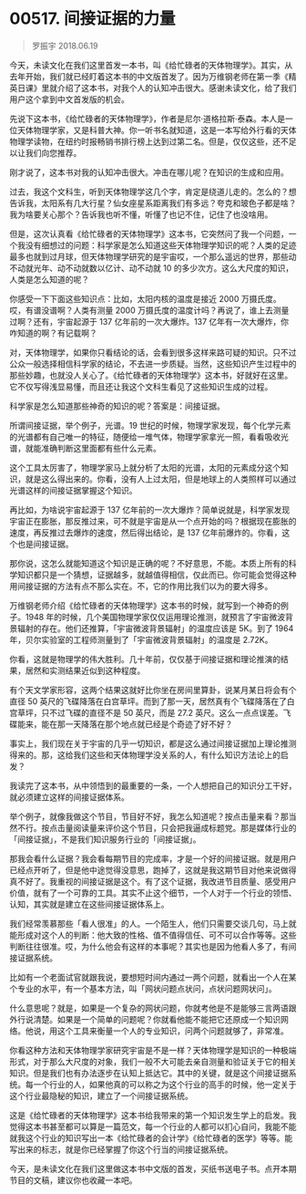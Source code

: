 # 00517. 间接证据的力量

> 罗振宇 2018.06.19

今天，未读文化在我们这里首发一本书，叫《给忙碌者的天体物理学》。其实，从去年开始，我们就已经盯着这本书的中文版首发了。因为万维钢老师在第一季《精英日课》里就介绍了这本书，对我个人的认知冲击很大。感谢未读文化，给了我们用户这个拿到中文首发版的机会。

先说下这本书，《给忙碌者的天体物理学》，作者是尼尔·道格拉斯·泰森。本人是一位天体物理学家，又是科普大神。你一听书名就知道，这是一本写给外行看的天体物理学读物，在纽约时报畅销书排行榜上达到过第二名。但是，仅仅这些，还不足以让我们向您推荐。

刚才说了，这本书对我的认知冲击很大。冲击在哪儿呢？在知识的生成和应用。

过去，我这个文科生，听到天体物理学这几个字，肯定是绕道儿走的。怎么的？想告诉我，太阳系有几大行星？仙女座星系距离我们有多远？夸克和玻色子都是啥？我为啥要关心那个？告诉我也听不懂，听懂了也记不住，记住了也没啥用。

但是，这次认真看《给忙碌者的天体物理学》这本书，它突然问了我一个问题，一个我没有细想过的问题：科学家是怎么知道这些天体物理学知识的呢？人类的足迹最多也就到过月球，但天体物理学研究的是宇宙哎，一个那么遥远的世界，那些动不动就光年、动不动就数以亿计、动不动就 10 的多少次方。这么大尺度的知识，人类是怎么知道的呢？

你感受一下下面这些知识点：比如，太阳内核的温度是接近 2000 万摄氏度。哎，有谱没谱啊？人类有测量 2000 万摄氏度的温度计吗？再说了，谁上去测量过啊？还有，宇宙起源于 137 亿年前的一次大爆炸。137 亿年有一次大爆炸，你咋知道的啊？有记载啊？

对，天体物理学，如果你只看结论的话，会看到很多这样来路可疑的知识。只不过公众一般选择相信科学家的结论，不去进一步质疑。当然，这些知识产生过程中的那些妙趣，也就没人关心了。《给忙碌者的天体物理学》这本书，好就好在这里。它不仅写得浅显易懂，而且还让我这个文科生看见了这些知识生成的过程。

科学家是怎么知道那些神奇的知识的呢？答案是：间接证据。

所谓间接证据，举个例子，光谱。19 世纪的时候，物理学家发现，每个化学元素的光谱都有自己唯一的特征，随便给一堆气体，物理学家拿光一照，看看吸收光谱，就能准确判断这里面都有些什么元素。

这个工具太厉害了，物理学家马上就分析了太阳的光谱，太阳的元素成分这个知识，就是这么得出来的。你看，没有人上过太阳，但是地球上的人类照样可以通过光谱这样的间接证据掌握这个知识。

再比如，为啥说宇宙起源于 137 亿年前的一次大爆炸？简单说就是，科学家发现宇宙正在膨胀，那反推过来，可不就是宇宙是从一个点开始的吗？根据现在膨胀的速度，再反推过去爆炸的速度，然后得出结论，是 137 亿年前爆炸的。你看，这个也是间接证据。

那你说，这怎么就能知道这个知识是正确的呢？不好意思，不能。本质上所有的科学知识都只是一个猜想，证据越多，就越值得相信，仅此而已。你可能会觉得这种用间接证据的方法有点不那么实在。不，它的作用比我们以为的要大得多。

万维钢老师介绍《给忙碌者的天体物理学》这本书的时候，就写到一个神奇的例子。1948 年的时候，几个美国物理学家仅仅运用理论推测，就预言了宇宙微波背景辐射的存在。他们还推算，「宇宙微波背景辐射」的温度应该是 5K。到了 1964 年，贝尔实验室的工程师测量到了「宇宙微波背景辐射」的温度是 2.72K。

你看，这就是物理学的伟大胜利。几十年前，仅仅基于间接证据和理论推演的结果，居然和实测结果近似到这种程度。

有个天文学家形容，这两个结果这就好比你坐在房间里算卦，说某月某日将会有个直径 50 英尺的飞碟降落在白宫草坪。而到了那一天，居然真有个飞碟降落在了白宫草坪，只不过飞碟的直径不是 50 英尺，而是 27.2 英尺。这么一点点误差。飞碟能来，能在那一天降落在那个地点就已经是个奇迹了好不好？

事实上，我们现在关于宇宙的几乎一切知识，都是这么通过间接证据加上理论推测得来的。那，这给我们这些和天体物理学没关系的人，有什么知识方法论上的启发？

我读完了这本书，从中领悟到的最重要的一条，一个人想把自己的知识分工干好，就必须建立这样的间接证据体系。

举个例子，就像我做这个节目，节目好不好，我怎么知道呢？按点击量来看？那当然不行。按点击量阅读量来评价这个节目，只会把我逼成标题党。那是媒体行业的「间接证据」，不是我们知识服务行业的「间接证据」。

那我会看什么证据？我会看每期节目的完成率，才是一个好的间接证据。就是用户已经点开听了，但是他中途觉得没意思，跑掉了，这就是我这期节目对他来说做得真不好了。我重视的间接证据是这个。有了这个证据，我改进节目质量、感受用户价值，就有了一个可靠的工具。其实不止这个细节，一个人对于一个行业的领悟、认知，其实就是建立在这些间接证据体系上。

我们经常羡慕那些「看人很准」的人。一个陌生人，他们只需要交谈几句，马上就能形成对这个人的判断：他大致的性格、值不值得信任、可不可以合作等等。这些判断往往很准。哎，为什么他会有这样的本事呢？其实也是因为他看人多了，有间接证据系统。

比如有一个老面试官就跟我说，要想短时间内通过一两个问题，就看出一个人在某个专业的水平，有一个基本方法，叫「网状问题点状问，点状问题网状问」。

什么意思呢？就是，如果是一个复杂的网状问题，你就考他是不是能够三言两语跟外行说清楚。如果是一个简单的问题呢？你就看他能不能把它还原成一个知识网络。他说，用这个工具来衡量一个人的专业知识，问两个问题就够了，非常准。

你看这种方法和天体物理学家研究宇宙是不是一样？天体物理学是知识的一种极端形式，对于那么大尺度的对象，我们一般不大可能去亲自测量和验证关于它的相关知识。但是我们也有办法逐步在认知上抵达它。其中的关键，就是这个间接证据系统。每一个行业的人，如果他真的可以称之为这个行业的高手的时候，他一定关于这个行业最隐秘的知识，建立了一个间接证据系统。

这是《给忙碌者的天体物理学》这本书给我带来的第一个知识发生学上的启发。我觉得这本书甚至都可以算是一篇范文，每一个行业的人都可以扪心自问，我能不能就我这个行业的知识写出一本《给忙碌者的会计学》《给忙碌者的医学》等等。能写出来的标志，就是你已经掌握了你这个行当的间接证据系统。

今天，是未读文化在我们这里做这本书中文版的首发，买纸书送电子书。点开本期节目的文稿，建议你也收藏一本吧。
